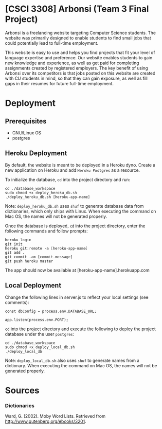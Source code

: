 # [CSCI 3308] Arbonsi (Team 3 Final Project)

Arbonsi is a freelancing website targeting Computer Science students. The website was primarily designed to enable students to find small jobs that could potentially lead to full-time employment.  

This website is easy to use and helps you find projects that fit your level of language expertise and preference. Our website enables students to gain new knowledge and experience, as well as get paid for completing assignments created by registered employers. The key benefit of using Arbonsi over its competitors is that jobs posted on this website are created with CU students in mind, so that they can gain exposure, as well as fill gaps in their resumes for future full-time employment.

# Deployment

## Prerequisites
* GNU/Linux OS
* postgres

## Heroku Deployment

By default, the website is meant to be deployed in a Heroku dyno. Create a new application on Heroku and add `Heroku Postgres` as a resource.

To initialize the database, `cd` into the project directory and run:
~~~~
cd ./database_workspace
sudo chmod +x deploy_heroku_db.sh
./deploy_heroku_db.sh [heroku-app-name]
~~~~
Note: `deploy_heroku_db.sh` uses `shuf` to generate database data from dictionaries, which only ships with Linux. When executing the command on Mac OS, the names will not be generated properly.

Once the database is deployed, `cd` into the project directory, enter the following commands and follow prompts:
~~~~
heroku login
git init
heroku git:remote -a [heroku-app-name]
git add .
git commit -am [commit-message]
git push heroku master
~~~~
The app should now be available at [heroku-app-name].herokuapp.com

## Local Deployment
Change the following lines in server.js to reflect your local settings (see comments):
 ~~~~
 const dbConfig = process.env.DATABASE_URL;
 ~~~~
 ~~~~
 app.listen(process.env.PORT);
 ~~~~
  `cd` into the project directory and execute the following to deploy the project database under the user `postgres`:
 ~~~~
 cd ./database_workspace
 sudo chmod +x deploy_local_db.sh
 ./deploy_local_db
 ~~~~
 Note: `deploy_local_db.sh` also uses `shuf` to generate names from a dictionary. When executing the command on Mac OS, the names will not be generated properly.



# Sources 
### Dictionaries
Ward, G. (2002). Moby Word Lists. Retrieved from http://www.gutenberg.org/ebooks/3201.